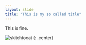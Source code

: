 ```yaml
---
layout: slide
title: "This is my so called title"
---
```


This is fine.

![skitchtocat](https://octodex.github.com/images/skitchtocat.png)
{: .center}
